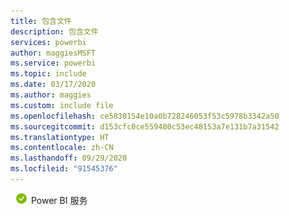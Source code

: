 ```yaml
---
title: 包含文件
description: 包含文件
services: powerbi
author: maggiesMSFT
ms.service: powerbi
ms.topic: include
ms.date: 03/17/2020
ms.author: maggies
ms.custom: include file
ms.openlocfilehash: ce5830154e10a0b728246053f53c5978b3342a50
ms.sourcegitcommit: d153cfc0ce559480c53ec48153a7e131b7a31542
ms.translationtype: HT
ms.contentlocale: zh-CN
ms.lasthandoff: 09/29/2020
ms.locfileid: "91545376"
---
```

![适用于](media/yes.png) Power BI 服务